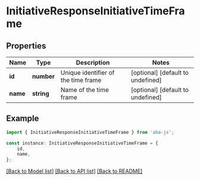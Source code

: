 # InitiativeResponseInitiativeTimeFrame


## Properties

Name | Type | Description | Notes
------------ | ------------- | ------------- | -------------
**id** | **number** | Unique identifier of the time frame | [optional] [default to undefined]
**name** | **string** | Name of the time frame | [optional] [default to undefined]

## Example

```typescript
import { InitiativeResponseInitiativeTimeFrame } from 'aha-js';

const instance: InitiativeResponseInitiativeTimeFrame = {
    id,
    name,
};
```

[[Back to Model list]](../README.md#documentation-for-models) [[Back to API list]](../README.md#documentation-for-api-endpoints) [[Back to README]](../README.md)
